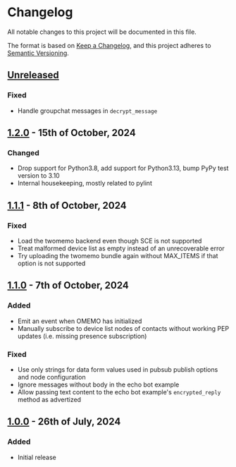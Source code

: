# Changelog

All notable changes to this project will be documented in this file.

The format is based on [Keep a Changelog](https://keepachangelog.com/en/1.0.0/), and this project adheres to [Semantic Versioning](https://semver.org/spec/v2.0.0.html).

## [Unreleased]

### Fixed
- Handle groupchat messages in `decrypt_message`

## [1.2.0] - 15th of October, 2024

### Changed
- Drop support for Python3.8, add support for Python3.13, bump PyPy test version to 3.10
- Internal housekeeping, mostly related to pylint

## [1.1.1] - 8th of October, 2024

### Fixed
- Load the twomemo backend even though SCE is not supported
- Treat malformed device list as empty instead of an unrecoverable error
- Try uploading the twomemo bundle again without MAX_ITEMS if that option is not supported

## [1.1.0] - 7th of October, 2024

### Added
- Emit an event when OMEMO has initialized
- Manually subscribe to device list nodes of contacts without working PEP updates (i.e. missing presence subscription)

### Fixed
- Use only strings for data form values used in pubsub publish options and node configuration
- Ignore messages without body in the echo bot example
- Allow passing text content to the echo bot example's `encrypted_reply` method as advertized

## [1.0.0] - 26th of July, 2024

### Added
- Initial release

[Unreleased]: https://github.com/Syndace/slixmpp-omemo/compare/v1.2.0...HEAD
[1.2.0]: https://github.com/Syndace/slixmpp-omemo/compare/v1.1.1...v1.2.0
[1.1.1]: https://github.com/Syndace/slixmpp-omemo/compare/v1.1.0...v1.1.1
[1.1.0]: https://github.com/Syndace/slixmpp-omemo/compare/v1.0.0...v1.1.0
[1.0.0]: https://github.com/Syndace/slixmpp-omemo/releases/tag/v1.0.0
